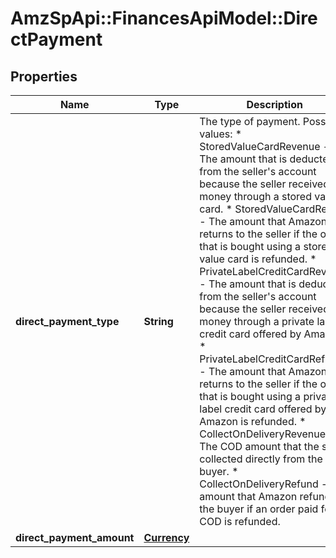 # AmzSpApi::FinancesApiModel::DirectPayment

## Properties
Name | Type | Description | Notes
------------ | ------------- | ------------- | -------------
**direct_payment_type** | **String** | The type of payment.  Possible values:  * StoredValueCardRevenue - The amount that is deducted from the seller&#x27;s account because the seller received money through a stored value card.  * StoredValueCardRefund - The amount that Amazon returns to the seller if the order that is bought using a stored value card is refunded.  * PrivateLabelCreditCardRevenue - The amount that is deducted from the seller&#x27;s account because the seller received money through a private label credit card offered by Amazon.  * PrivateLabelCreditCardRefund - The amount that Amazon returns to the seller if the order that is bought using a private label credit card offered by Amazon is refunded.  * CollectOnDeliveryRevenue - The COD amount that the seller collected directly from the buyer.  * CollectOnDeliveryRefund - The amount that Amazon refunds to the buyer if an order paid for by COD is refunded. | [optional] 
**direct_payment_amount** | [**Currency**](Currency.md) |  | [optional] 

